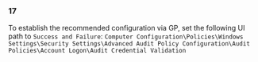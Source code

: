 
### 17  
To establish the recommended configuration via GP, set the following UI path to `Success and Failure`: `Computer Configuration\Policies\Windows Settings\Security Settings\Advanced Audit Policy Configuration\Audit Policies\Account Logon\Audit Credential Validation `
